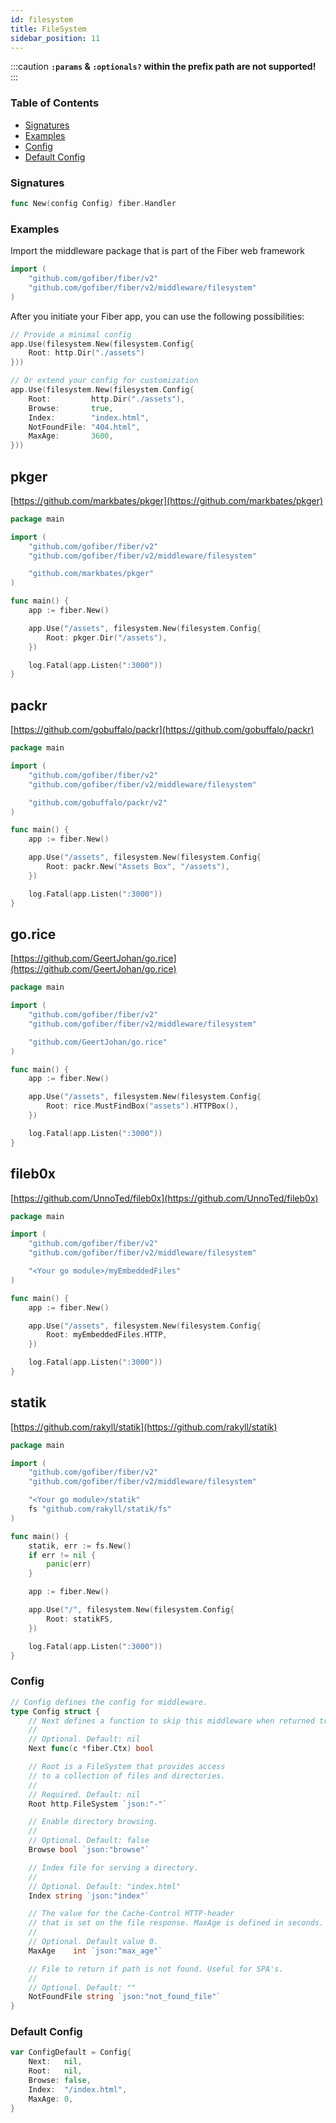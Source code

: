 ```yaml
---
id: filesystem
title: FileSystem
sidebar_position: 11
---
```


:::caution
**`:params` & `:optionals?` within the prefix path are not supported!**
:::

### Table of Contents

* [Signatures](filesystem.md#signatures)
* [Examples](filesystem.md#examples)
* [Config](filesystem.md#config)
* [Default Config](filesystem.md#default-config)

### Signatures

```go
func New(config Config) fiber.Handler
```

### Examples

Import the middleware package that is part of the Fiber web framework

```go
import (
    "github.com/gofiber/fiber/v2"
    "github.com/gofiber/fiber/v2/middleware/filesystem"
)
```

After you initiate your Fiber app, you can use the following possibilities:

```go
// Provide a minimal config
app.Use(filesystem.New(filesystem.Config{
    Root: http.Dir("./assets")
}))

// Or extend your config for customization
app.Use(filesystem.New(filesystem.Config{
    Root:         http.Dir("./assets"),
    Browse:       true,
    Index:        "index.html",
    NotFoundFile: "404.html",
    MaxAge:       3600,
}))
```

## pkger

[https://github.com/markbates/pkger](https://github.com/markbates/pkger)

```go
package main

import (
    "github.com/gofiber/fiber/v2"
    "github.com/gofiber/fiber/v2/middleware/filesystem"

    "github.com/markbates/pkger"
)

func main() {
    app := fiber.New()

    app.Use("/assets", filesystem.New(filesystem.Config{
        Root: pkger.Dir("/assets"),
    })

    log.Fatal(app.Listen(":3000"))
}
```

## packr

[https://github.com/gobuffalo/packr](https://github.com/gobuffalo/packr)

```go
package main

import (
    "github.com/gofiber/fiber/v2"
    "github.com/gofiber/fiber/v2/middleware/filesystem"

    "github.com/gobuffalo/packr/v2"
)

func main() {
    app := fiber.New()

    app.Use("/assets", filesystem.New(filesystem.Config{
        Root: packr.New("Assets Box", "/assets"),
    })

    log.Fatal(app.Listen(":3000"))
}
```

## go.rice

[https://github.com/GeertJohan/go.rice](https://github.com/GeertJohan/go.rice)

```go
package main

import (
    "github.com/gofiber/fiber/v2"
    "github.com/gofiber/fiber/v2/middleware/filesystem"

    "github.com/GeertJohan/go.rice"
)

func main() {
    app := fiber.New()

    app.Use("/assets", filesystem.New(filesystem.Config{
        Root: rice.MustFindBox("assets").HTTPBox(),
    })

    log.Fatal(app.Listen(":3000"))
}
```

## fileb0x

[https://github.com/UnnoTed/fileb0x](https://github.com/UnnoTed/fileb0x)

```go
package main

import (
    "github.com/gofiber/fiber/v2"
    "github.com/gofiber/fiber/v2/middleware/filesystem"

    "<Your go module>/myEmbeddedFiles"
)

func main() {
    app := fiber.New()

    app.Use("/assets", filesystem.New(filesystem.Config{
        Root: myEmbeddedFiles.HTTP,
    })

    log.Fatal(app.Listen(":3000"))
}
```

## statik

[https://github.com/rakyll/statik](https://github.com/rakyll/statik)

```go
package main

import (
    "github.com/gofiber/fiber/v2"
    "github.com/gofiber/fiber/v2/middleware/filesystem"

    "<Your go module>/statik"
    fs "github.com/rakyll/statik/fs"
)

func main() {
    statik, err := fs.New()
    if err != nil {
        panic(err)
    }

    app := fiber.New()

    app.Use("/", filesystem.New(filesystem.Config{
        Root: statikFS,
    })

    log.Fatal(app.Listen(":3000"))
}
```

### Config

```go
// Config defines the config for middleware.
type Config struct {
    // Next defines a function to skip this middleware when returned true.
    //
    // Optional. Default: nil
    Next func(c *fiber.Ctx) bool

    // Root is a FileSystem that provides access
    // to a collection of files and directories.
    //
    // Required. Default: nil
    Root http.FileSystem `json:"-"`

    // Enable directory browsing.
    //
    // Optional. Default: false
    Browse bool `json:"browse"`

    // Index file for serving a directory.
    //
    // Optional. Default: "index.html"
    Index string `json:"index"`

    // The value for the Cache-Control HTTP-header
    // that is set on the file response. MaxAge is defined in seconds.
    //
    // Optional. Default value 0.
    MaxAge    int `json:"max_age"`

    // File to return if path is not found. Useful for SPA's.
    //
    // Optional. Default: ""
    NotFoundFile string `json:"not_found_file"`
}
```

### Default Config

```go
var ConfigDefault = Config{
    Next:   nil,
    Root:   nil,
    Browse: false,
    Index:  "/index.html",
    MaxAge: 0,
}
```
